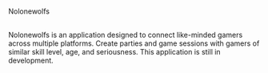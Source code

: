 # 
Nolonewolfs

##
Nolonewolfs is an application designed to connect like-minded gamers across multiple platforms. Create parties and game sessions with gamers of similar skill level, age, and seriousness. This application is still in development. 
